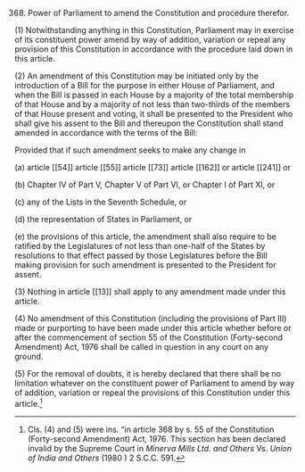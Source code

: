 368. Power of Parliament to amend the Constitution and procedure therefor.

(1) Notwithstanding anything in this Constitution, Parliament may in exercise of its constituent power amend by way of addition, variation or repeal any provision of this Constitution in accordance with the procedure laid down in this article.

(2) An amendment of this Constitution may be initiated only by the introduction of a Bill for the purpose in either House of Parliament, and when the Bill is passed in each House by a majority of the total membership of that House and by a majority of not less than two-thirds of the members of that House present and voting, it shall be presented to the President who shall give his assent to the Bill and thereupon the Constitution shall stand amended in accordance with the terms of the Bill:

Provided that if such amendment seeks to make any change in

(a) article [[54]]  article [[55]]  article [[73]]  article [[162]] or article [[241]]  or

(b) Chapter IV of Part V, Chapter V of Part VI, or Chapter I of Part XI, or

(c) any of the Lists in the Seventh Schedule, or

(d) the representation of States in Parliament, or

(e) the provisions of this article, the amendment shall also require to be ratified by the Legislatures of not less than one-half of the States by resolutions to that effect passed by those Legislatures before the Bill making provision for such amendment is presented to the President for assent.

(3) Nothing in article [[13]] shall apply to any amendment made under this article.

(4) No amendment of this Constitution (including the provisions of Part III) made or purporting to have been made under this article whether before or after the commencement of section 55 of the Constitution (Forty-second Amendment) Act, 1976 shall be called in question in any court on any ground.

(5) For the removal of doubts, it is hereby declared that there shall be no limitation whatever on the constituent power of Parliament to amend by way of addition, variation or repeal the provisions of this Constitution under this article.[^1]


[^1]: Cls. (4) and (5) were ins. “in article 368 by s. 55 of the Constitution (Forty-second Amendment) Act, 1976. This section has been declared invalid by the Supreme Court in _Minerva Mills Ltd. and Others_ Vs. _Union of India and Others_ (1980 ) 2 S.C.C. 591.